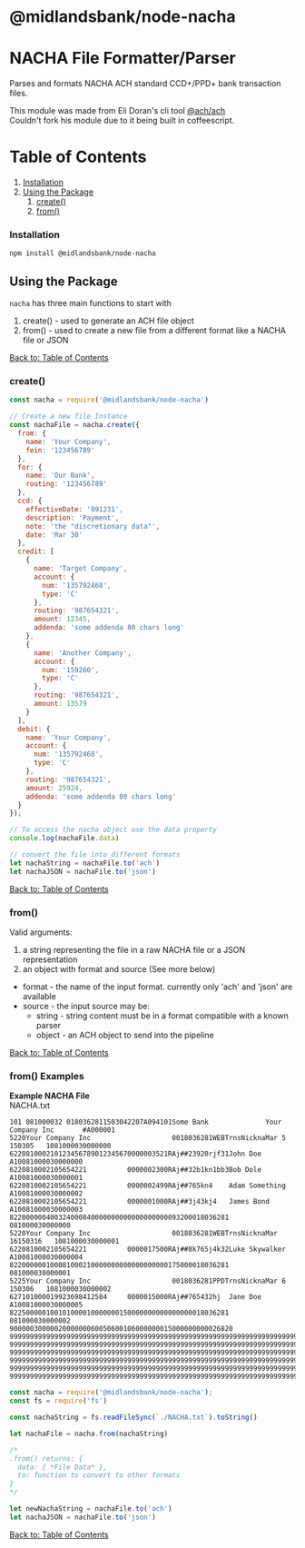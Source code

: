 # @midlandsbank/node-nacha
# NACHA File Formatter/Parser

Parses and formats NACHA ACH standard CCD+/PPD+ bank transaction files.

This module was made from Eli Doran's cli tool [@ach/ach](https://www.npmjs.com/package/@ach/ach) \
Couldn't fork his module due to it being built in coffeescript. 
# Table of Contents

1. [Installation](#Installation)
2. [Using the Package](#using-the-package)
    1. [create()](#create)
    2. [from()](#from)

### Installation

    npm install @midlandsbank/node-nacha

## Using the Package

`nacha` has three main functions to start with

1. create() - used to generate an ACH file object
2. from() - used to create a new file from a different format like a NACHA file or JSON

[Back to: Table of Contents](#table-of-contents)


### create()

```javascript
const nacha = require('@midlandsbank/node-nacha')

// Create a new file Instance
const nachaFile = nacha.create({
  from: {
    name: 'Your Company',
    fein: '123456789'
  },
  for: {
    name: 'Our Bank',
    routing: '123456789'
  },
  ccd: {
    effectiveDate: '991231',
    description: 'Payment',
    note: 'the "discretionary data"',
    date: 'Mar 30'
  },
  credit: [
    {
      name: 'Target Company',
      account: {
        num: '135792468',
        type: 'C'
      },
      routing: '987654321',
      amount: 12345,
      addenda: 'some addenda 80 chars long'
    },
    {
      name: 'Another Company',
      account: {
        num: '159260',
        type: 'C'
      },
      routing: '987654321',
      amount: 13579
    }
  ],
  debit: {
    name: 'Your Company',
    account: {
      num: '135792468',
      type: 'C'
    },
    routing: '987654321',
    amount: 25924,
    addenda: 'some addenda 80 chars long'
  }
});

// To access the nacha object use the data property
console.log(nachaFile.data)

// convert the file into different formats
let nachaString = nachaFile.to('ach')
let nachaJSON = nachaFile.to('json')
```

[Back to: Table of Contents](#table-of-contents)

### from()

Valid arguments:

1. a string representing the file in a raw NACHA file or a JSON representation
2. an object with format and source (See more below)
  * format - the name of the input format. currently only 'ach' and 'json' are available
  * source - the input source may be:
      * string - string content must be in a format compatible with a known parser
      * object - an ACH object to send into the pipeline

[Back to: Table of Contents](#table-of-contents)

### from() Examples

**Example NACHA File** \
NACHA.txt
```text
101 081000032 0180362811503042207A094101Some Bank              Your Company Inc       #A000001
5220Your Company Inc                    0018036281WEBTrnsNicknaMar 5 150305   1081000030000000
622081000210123456789012345670000003521RAj##23920rjf31John Doe              A10081000030000000
6220810002105654221          0000002300RAj##32b1kn1bb3Bob Dole              A10081000030000001
6220810002105654221          0000002499RAj##765kn4    Adam Something        A10081000030000002
6220810002105654221          0000001000RAj##3j43kj4   James Bond            A10081000030000003
822000000400324000840000000000000000000093200018036281                         081000030000000
5220Your Company Inc                    0018036281WEBTrnsNicknaMar 16150316   1081000030000001
6220810002105654221          0000017500RAj##8k765j4k32Luke Skywalker        A10081000030000004
822000000100081000210000000000000000000175000018036281                         081000030000001
5225Your Company Inc                    0018036281PPDTrnsNicknaMar 6 150306   1081000030000002
627101000019923698412584     0000015000RAj##765432hj  Jane Doe              A10081000030000005
822500000100101000010000000150000000000000000018036281                         081000030000002
9000003000002000000060050600106000000015000000000026820                                       
9999999999999999999999999999999999999999999999999999999999999999999999999999999999999999999999
9999999999999999999999999999999999999999999999999999999999999999999999999999999999999999999999
9999999999999999999999999999999999999999999999999999999999999999999999999999999999999999999999
9999999999999999999999999999999999999999999999999999999999999999999999999999999999999999999999
9999999999999999999999999999999999999999999999999999999999999999999999999999999999999999999999
9999999999999999999999999999999999999999999999999999999999999999999999999999999999999999999999
```

```javascript
const nacha = require('@midlandsbank/node-nacha');
const fs = require('fs')

const nachaString = fs.readFileSync(`./NACHA.txt`).toString()

let nachaFile = nacha.from(nachaString)

/* 
.from() returns: {
  data: { *File Data* },
  to: function to convert to other formats
}
*/

let newNachaString = nachaFile.to('ach')
let nachaJSON = nachaFile.to('json')

```

[Back to: Table of Contents](#table-of-contents)

